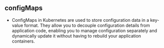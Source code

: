 ## configMaps

- ConfigMaps in Kubernetes are used to store configuration data in a key-value format. They allow you to decouple configuration details from application code, enabling you to manage configuration separately and dynamically update it without having to rebuild your application containers.


